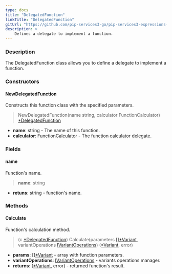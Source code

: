 ```yaml
---
type: docs
title: "DelegatedFunction"
linkTitle: "DelegatedFunction"
gitUrl: "https://github.com/pip-services3-go/pip-services3-expressions-go"
description: > 
    Defines a delegate to implement a function.
---
```


### Description

The DelegatedFunction class allows you to define a delegate to implement a function.

### Constructors

#### NewDelegatedFunction
Constructs this function class with the specified parameters.

> NewDelegatedFunction(name string, calculator FunctionCalculator) [*DelegatedFunction]()

- **name**: string - The name of this function.
- **calculator**: FunctionCalculator - The function calculator delegate.

### Fields

<span class="hide-title-link">

#### name
Function's name.
> **name**: string

- **retuns**: string - function's name.

</span>

### Methods

#### Calculate
Function's calculation method.

> (c [*DelegatedFunction]()) Calculate(parameters [[]*Variant](../../../variants/variant), variantOperations [IVariantOperations](../../../variants/ivariant_operations)) ([*Variant](../../../variants/variant), error)

- **params**: [[]*Variant](../../../variants/variant) - array with function parameters.
- **variantOperations**: [IVariantOperations](../../../variants/ivariant_operations) - variants operations manager.
- **returns**: ([*Variant](../../../variants/variant), error) - returned function's result.
